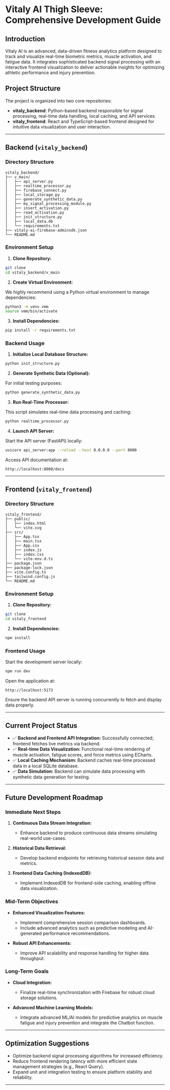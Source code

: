 # Vitaly AI Thigh Sleeve: Comprehensive Development Guide

## Introduction

Vitaly AI is an advanced, data-driven fitness analytics platform designed to track and visualize real-time biometric metrics, muscle activation, and fatigue data. It integrates sophisticated backend signal processing with an interactive frontend visualization to deliver actionable insights for optimizing athletic performance and injury prevention.

## Project Structure

The project is organized into two core repositories:

- **vitaly_backend**: Python-based backend responsible for signal processing, real-time data handling, local caching, and API services.
- **vitaly_frontend**: React and TypeScript-based frontend designed for intuitive data visualization and user interaction.

---

## Backend (`vitaly_backend`)

### Directory Structure

```
vitaly_backend/
├── v_main/
│   ├── api_server.py
│   ├── realtime_processor.py
│   ├── firebase_connect.py
│   ├── local_storage.py
│   ├── generate_synthetic_data.py
│   ├── my_signal_processing_module.py
│   ├── insert_activation.py
│   ├── read_activation.py
│   ├── init_structure.py
│   ├── local_data.db
│   └── requirements.txt
├── vitaly-ai-firebase-adminsdk.json
└── README.md
```

### Environment Setup

1. **Clone Repository:**
```bash
git clone 
cd vitaly_backend/v_main
```

2. **Create Virtual Environment:**

We highly recommend using a Python virtual environment to manage dependencies:

```bash
python3 -m venv vmm
source vmm/bin/activate
```

3. **Install Dependencies:**

```bash
pip install -r requirements.txt
```

### Backend Usage

1. **Initialize Local Database Structure:**

```bash
python init_structure.py
```

2. **Generate Synthetic Data (Optional):**

For initial testing purposes:

```bash
python generate_synthetic_data.py
```

3. **Run Real-Time Processor:**

This script simulates real-time data processing and caching:

```bash
python realtime_processor.py
```

4. **Launch API Server:**

Start the API server (FastAPI) locally:

```bash
uvicorn api_server:app --reload --host 0.0.0.0 --port 8000
```

Access API documentation at:

```
http://localhost:8000/docs
```

---

## Frontend (`vitaly_frontend`)

### Directory Structure

```
vitaly_frontend/
├── public/
│   ├── index.html
│   └── vite.svg
├── src/
│   ├── App.tsx
│   ├── main.tsx
│   ├── App.css
│   ├── index.js
│   ├── index.css
│   └── vite-env.d.ts
├── package.json
├── package-lock.json
├── vite.config.ts
├── tailwind.config.js
└── README.md
```

### Environment Setup

1. **Clone Repository:**
```bash
git clone 
cd vitaly_frontend
```

2. **Install Dependencies:**

```bash
npm install
```

### Frontend Usage

Start the development server locally:

```bash
npm run dev
```

Open the application at:

```
http://localhost:5173
```

Ensure the backend API server is running concurrently to fetch and display data properly.

---

## Current Project Status

- ✅ **Backend and Frontend API Integration:** Successfully connected; frontend fetches live metrics via backend.
- ✅ **Real-time Data Visualization:** Functional real-time rendering of muscle activation, fatigue scores, and force metrics using ECharts.
- ✅ **Local Caching Mechanism:** Backend caches real-time processed data in a local SQLite database.
- ✅ **Data Simulation:** Backend can simulate data processing with synthetic data generation for testing.

---

## Future Development Roadmap

### Immediate Next Steps

1. **Continuous Data Stream Integration:**
   - Enhance backend to produce continuous data streams simulating real-world use-cases.

2. **Historical Data Retrieval:**
   - Develop backend endpoints for retrieving historical session data and metrics.

3. **Frontend Data Caching (IndexedDB):**
   - Implement IndexedDB for frontend-side caching, enabling offline data visualization.

### Mid-Term Objectives

- **Enhanced Visualization Features:**
  - Implement comprehensive session comparison dashboards.
  - Include advanced analytics such as predictive modeling and AI-generated performance recommendations.

- **Robust API Enhancements:**
  - Improve API scalability and response handling for higher data throughput.

### Long-Term Goals

- **Cloud Integration:**
  - Finalize real-time synchronization with Firebase for robust cloud storage solutions.

- **Advanced Machine Learning Models:**
  - Integrate advanced ML/AI models for predictive analytics on muscle fatigue and injury prevention and integrate the Chatbot function.

---

## Optimization Suggestions

- Optimize backend signal processing algorithms for increased efficiency.
- Reduce frontend rendering latency with more efficient state management strategies (e.g., React Query).
- Expand unit and integration testing to ensure platform stability and reliability.

---
